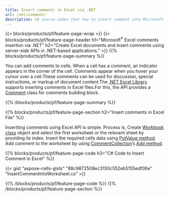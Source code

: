 ```yaml
---
title: Insert comments in Excel via .NET
url: /net/comment/
description: C# source codes that how to insert comment into Microsoft Excel files using .NET Library. 
---
```


{{< blocks/products/pf/feature-page-wrap >}}
{{< blocks/products/pf/feature-page-header h1="Microsoft<sup>&reg;</sup> Excel comments insertion via .NET" h2="Create Excel documents and insert comments using server-side APIs in .NET-based applications." >}}
{{% blocks/products/pf/feature-page-summary %}}

You can add comments to cells. When a cell has a comment, an indicator appears in the corner of the cell. Comments appear when you hover your cursor over a cell.These comments can be used for discussion, special instructions, or markup of document content.The [.NET Excel Library](/cells/net/) supports inserting comments in Excel files.For this, the API provides a [Comment](https://apireference.aspose.com/cells/net/aspose.cells/comment) class for comments building block.

{{% /blocks/products/pf/feature-page-summary  %}}

{{% blocks/products/pf/feature-page-section  h2="Insert comments in Excel File" %}}

Insertting comments using Excel API is simple. Process is, Create [Workbook class](https://apireference.aspose.com/cells/net/aspose.cells/workbook) object and select the first worksheet or the relevant sheet by providing its index. Insert the required cells data using [PutValue method](https://apireference.aspose.com/cells/net/aspose.cells/cell/methods/putvalue/index). Add comment to the worksheet by using [CommentCollection](https://apireference.aspose.com/cells/net/aspose.cells/commentcollection)’s [Add method](https://apireference.aspose.com/cells/net/aspose.cells.commentcollection/add/methods/1).

{{% blocks/products/pf/feature-page-code h3="C# Code to Insert Comment in Excel" %}}

{{< gist "aspose-cells-gists" "88c9872508ec3150c552eb5155edf06e" "InsertCommentIntoWorksheet.cs" >}}

{{% /blocks/products/pf/feature-page-code  %}}
{{% /blocks/products/pf/feature-page-section %}}
